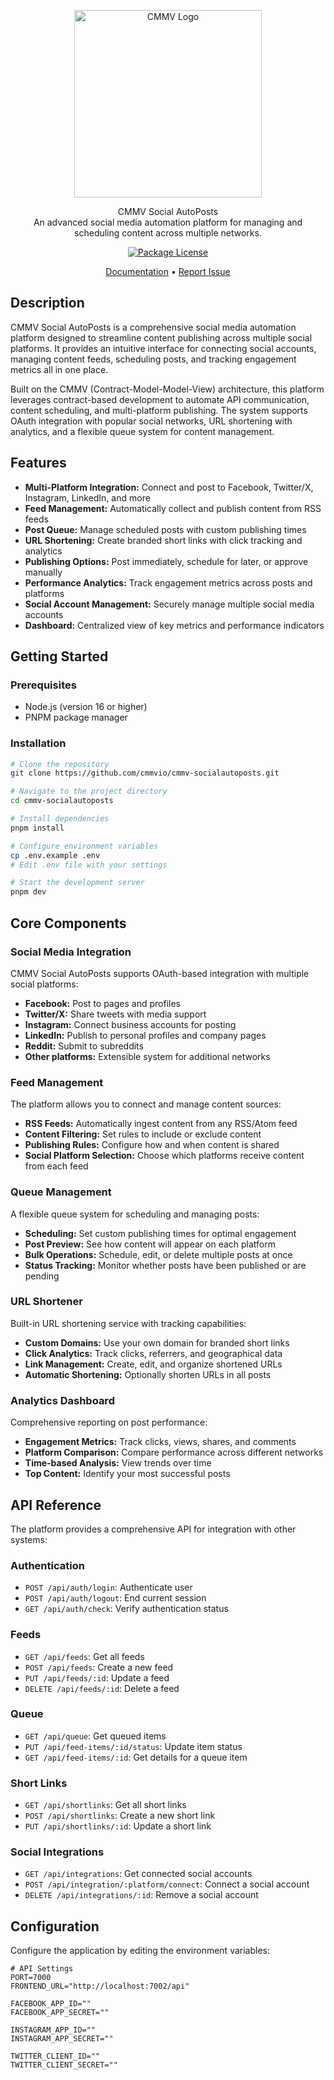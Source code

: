 <p align="center">
  <a href="https://cmmv.io/" target="blank"><img src="https://raw.githubusercontent.com/cmmvio/docs.cmmv.io/main/public/assets/logo_CMMV2_icon.png" width="300" alt="CMMV Logo" /></a>
</p>
<p align="center">CMMV Social AutoPosts <br/> An advanced social media automation platform for managing and scheduling content across multiple networks.</p>
<p align="center">
    <a href="https://github.com/cmmvio/cmmv-socialautoposts/blob/main/LICENSE"><img src="https://img.shields.io/npm/l/@cmmv/socialautoposts.svg" alt="Package License" /></a>
</p>

<p align="center">
  <a href="https://cmmv.io/docs">Documentation</a> &bull;
  <a href="https://github.com/cmmvio/cmmv-socialautoposts/issues">Report Issue</a>
</p>

## Description

CMMV Social AutoPosts is a comprehensive social media automation platform designed to streamline content publishing across multiple social platforms. It provides an intuitive interface for connecting social accounts, managing content feeds, scheduling posts, and tracking engagement metrics all in one place.

Built on the CMMV (Contract-Model-Model-View) architecture, this platform leverages contract-based development to automate API communication, content scheduling, and multi-platform publishing. The system supports OAuth integration with popular social networks, URL shortening with analytics, and a flexible queue system for content management.

## Features

- **Multi-Platform Integration:** Connect and post to Facebook, Twitter/X, Instagram, LinkedIn, and more
- **Feed Management:** Automatically collect and publish content from RSS feeds
- **Post Queue:** Manage scheduled posts with custom publishing times
- **URL Shortening:** Create branded short links with click tracking and analytics
- **Publishing Options:** Post immediately, schedule for later, or approve manually
- **Performance Analytics:** Track engagement metrics across posts and platforms
- **Social Account Management:** Securely manage multiple social media accounts
- **Dashboard:** Centralized view of key metrics and performance indicators

## Getting Started

### Prerequisites

- Node.js (version 16 or higher)
- PNPM package manager

### Installation

```bash
# Clone the repository
git clone https://github.com/cmmvio/cmmv-socialautoposts.git

# Navigate to the project directory
cd cmmv-socialautoposts

# Install dependencies
pnpm install

# Configure environment variables
cp .env.example .env
# Edit .env file with your settings

# Start the development server
pnpm dev
```

## Core Components

### Social Media Integration

CMMV Social AutoPosts supports OAuth-based integration with multiple social platforms:

- **Facebook:** Post to pages and profiles
- **Twitter/X:** Share tweets with media support
- **Instagram:** Connect business accounts for posting
- **LinkedIn:** Publish to personal profiles and company pages
- **Reddit:** Submit to subreddits
- **Other platforms:** Extensible system for additional networks

### Feed Management

The platform allows you to connect and manage content sources:

- **RSS Feeds:** Automatically ingest content from any RSS/Atom feed
- **Content Filtering:** Set rules to include or exclude content
- **Publishing Rules:** Configure how and when content is shared
- **Social Platform Selection:** Choose which platforms receive content from each feed

### Queue Management

A flexible queue system for scheduling and managing posts:

- **Scheduling:** Set custom publishing times for optimal engagement
- **Post Preview:** See how content will appear on each platform
- **Bulk Operations:** Schedule, edit, or delete multiple posts at once
- **Status Tracking:** Monitor whether posts have been published or are pending

### URL Shortener

Built-in URL shortening service with tracking capabilities:

- **Custom Domains:** Use your own domain for branded short links
- **Click Analytics:** Track clicks, referrers, and geographical data
- **Link Management:** Create, edit, and organize shortened URLs
- **Automatic Shortening:** Optionally shorten URLs in all posts

### Analytics Dashboard

Comprehensive reporting on post performance:

- **Engagement Metrics:** Track clicks, views, shares, and comments
- **Platform Comparison:** Compare performance across different networks
- **Time-based Analysis:** View trends over time
- **Top Content:** Identify your most successful posts

## API Reference

The platform provides a comprehensive API for integration with other systems:

### Authentication
- `POST /api/auth/login`: Authenticate user
- `POST /api/auth/logout`: End current session
- `GET /api/auth/check`: Verify authentication status

### Feeds
- `GET /api/feeds`: Get all feeds
- `POST /api/feeds`: Create a new feed
- `PUT /api/feeds/:id`: Update a feed
- `DELETE /api/feeds/:id`: Delete a feed

### Queue
- `GET /api/queue`: Get queued items
- `PUT /api/feed-items/:id/status`: Update item status
- `GET /api/feed-items/:id`: Get details for a queue item

### Short Links
- `GET /api/shortlinks`: Get all short links
- `POST /api/shortlinks`: Create a new short link
- `PUT /api/shortlinks/:id`: Update a short link

### Social Integrations
- `GET /api/integrations`: Get connected social accounts
- `POST /api/integration/:platform/connect`: Connect a social account
- `DELETE /api/integrations/:id`: Remove a social account

## Configuration

Configure the application by editing the environment variables:

```
# API Settings
PORT=7000
FRONTEND_URL="http://localhost:7002/api"

FACEBOOK_APP_ID=""
FACEBOOK_APP_SECRET=""

INSTAGRAM_APP_ID=""
INSTAGRAM_APP_SECRET=""

TWITTER_CLIENT_ID=""
TWITTER_CLIENT_SECRET=""
```